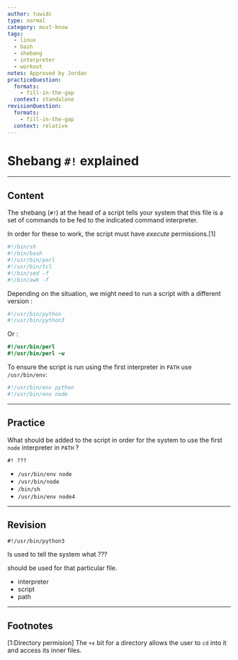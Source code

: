 ```yaml
---
author: tuwidc
type: normal
category: must-know
tags:
  - linux
  - bash
  - shebang
  - interpreter
  - workout
notes: Approved by Jordan
practiceQuestion:
  formats:
    - fill-in-the-gap
  context: standalone
revisionQuestion:
  formats:
    - fill-in-the-gap
  context: relative
---
```


# Shebang `#!` explained


---

## Content

The shebang (`#!`) at the head of a script tells your system that this file is a set of commands to be fed to the indicated command interpreter. 

In order for these to work, the script must have *execute* permissions.[1]

```python
#!/bin/sh
#!/bin/bash
#!/usr/bin/perl
#!/usr/bin/tcl
#!/bin/sed -f
#!/bin/awk -f
```

Depending on the situation, we might need to run a script with a different version :

```python
#!/usr/bin/python 
#!/usr/bin/python3
```

Or :

```perl
#!/usr/bin/perl
#!/usr/bin/perl -w
```

To ensure the script is run using the first interpreter in `PATH` use `/usr/bin/env`:

```python
#!/usr/bin/env python
#!/usr/bin/env node
```


---

## Practice

What should be added to the script in order for the system to use the first `node` interpreter in `PATH` ?

```plain-text
#! ???
```

- `/usr/bin/env node`
- `/usr/bin/node`
- `/bin/sh`
- `/usr/bin/env node4`


---

## Revision

```plain-text
#!/usr/bin/python3
```

Is used to tell the system what ??? 

should be used for that particular file.

- interpreter
- script
- path


---

## Footnotes

[1:Directory permision]
The `+x` bit for a directory allows the user to `cd` into it and access its inner files.
